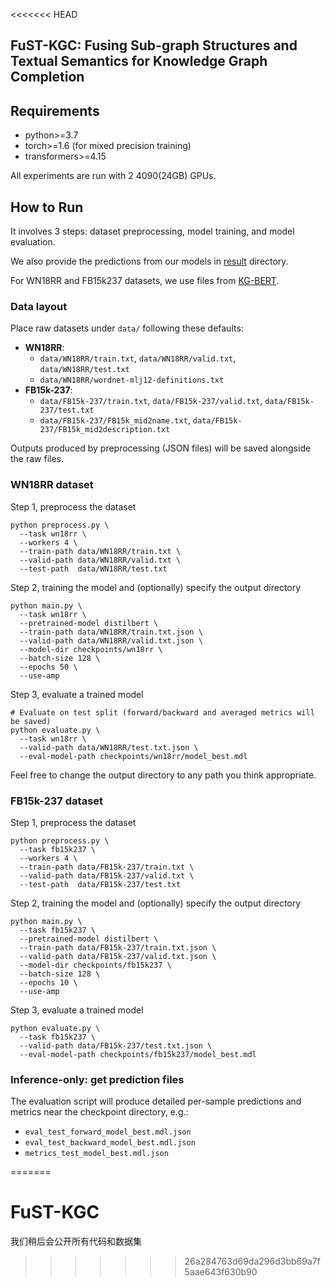 <<<<<<< HEAD
## FuST-KGC: Fusing Sub-graph Structures and Textual Semantics for Knowledge Graph Completion


## Requirements
* python>=3.7
* torch>=1.6 (for mixed precision training)
* transformers>=4.15

All experiments are run with 2 4090(24GB) GPUs.

## How to Run

It involves 3 steps: dataset preprocessing, model training, and model evaluation.

We also provide the predictions from our models in [result](result/) directory.

For WN18RR and FB15k237 datasets, we use files from [KG-BERT](https://github.com/yao8839836/kg-bert).


### Data layout
Place raw datasets under `data/` following these defaults:
- **WN18RR**:
  - `data/WN18RR/train.txt`, `data/WN18RR/valid.txt`, `data/WN18RR/test.txt`
  - `data/WN18RR/wordnet-mlj12-definitions.txt`
- **FB15k-237**:
  - `data/FB15k-237/train.txt`, `data/FB15k-237/valid.txt`, `data/FB15k-237/test.txt`
  - `data/FB15k-237/FB15k_mid2name.txt`, `data/FB15k-237/FB15k_mid2description.txt`

Outputs produced by preprocessing (JSON files) will be saved alongside the raw files.

### WN18RR dataset

Step 1, preprocess the dataset
```
python preprocess.py \
  --task wn18rr \
  --workers 4 \
  --train-path data/WN18RR/train.txt \
  --valid-path data/WN18RR/valid.txt \
  --test-path  data/WN18RR/test.txt
```

Step 2, training the model and (optionally) specify the output directory 
```
python main.py \
  --task wn18rr \
  --pretrained-model distilbert \
  --train-path data/WN18RR/train.txt.json \
  --valid-path data/WN18RR/valid.txt.json \
  --model-dir checkpoints/wn18rr \
  --batch-size 128 \
  --epochs 50 \
  --use-amp
```

Step 3, evaluate a trained model
```
# Evaluate on test split (forward/backward and averaged metrics will be saved)
python evaluate.py \
  --task wn18rr \
  --valid-path data/WN18RR/test.txt.json \
  --eval-model-path checkpoints/wn18rr/model_best.mdl
```

Feel free to change the output directory to any path you think appropriate.

### FB15k-237 dataset

Step 1, preprocess the dataset
```
python preprocess.py \
  --task fb15k237 \
  --workers 4 \
  --train-path data/FB15k-237/train.txt \
  --valid-path data/FB15k-237/valid.txt \
  --test-path  data/FB15k-237/test.txt
```

Step 2, training the model and (optionally) specify the output directory 
```
python main.py \
  --task fb15k237 \
  --pretrained-model distilbert \
  --train-path data/FB15k-237/train.txt.json \
  --valid-path data/FB15k-237/valid.txt.json \
  --model-dir checkpoints/fb15k237 \
  --batch-size 128 \
  --epochs 10 \
  --use-amp
```

Step 3, evaluate a trained model
```
python evaluate.py \
  --task fb15k237 \
  --valid-path data/FB15k-237/test.txt.json \
  --eval-model-path checkpoints/fb15k237/model_best.mdl
```

### Inference-only: get prediction files
The evaluation script will produce detailed per-sample predictions and metrics near the checkpoint directory, e.g.:
- `eval_test_forward_model_best.mdl.json`
- `eval_test_backward_model_best.mdl.json`
- `metrics_test_model_best.mdl.json`

=======
# FuST-KGC
我们稍后会公开所有代码和数据集
>>>>>>> 26a284763d69da296d3bb69a7f5aae643f630b90

